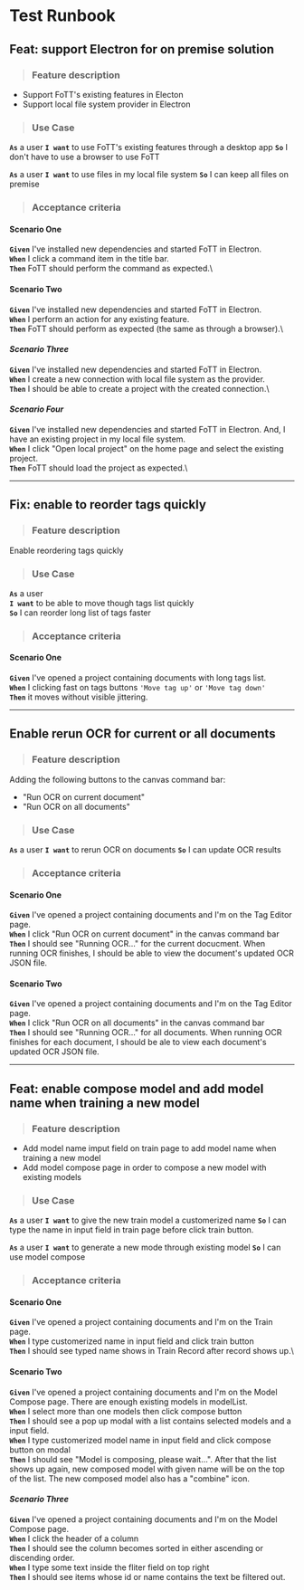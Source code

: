 # Test Runbook

## **Feat: support Electron for on premise solution**

> ### Feature description ###
- Support FoTT's existing features in Electon
- Support local file system provider in Electron

> ### Use Case ###

**`As`** a user
**`I want`** to use FoTT's existing features through a desktop app
**`So`** I don't have to use a browser to use FoTT

**`As`** a user
**`I want`** to use files in my local file system
**`So`** I can keep all files on premise

> ### Acceptance criteria ###

#### Scenario One ####

**`Given`** I've installed new dependencies and started FoTT in Electron.\
**`When`** I click a command item in the title bar.\
**`Then`** FoTT should perform the command as expected.\

#### **Scenario Two** ####

**`Given`** I've installed new dependencies and started FoTT in Electron.\
**`When`** I perform an action for any existing feature.\
**`Then`** FoTT should perform as expected (the same as through a browser).\

#### ***Scenario Three*** ####

**`Given`** I've installed new dependencies and started FoTT in Electron.\
**`When`** I create a new connection with local file system as the provider.\
**`Then`** I should be able to create a project with the created connection.\

#### ***Scenario Four*** ####

**`Given`** I've installed new dependencies and started FoTT in Electron. And, I have an existing project in my local file system.\
**`When`** I click "Open local project" on the home page and select the existing project.\
**`Then`** FoTT should load the project as expected.\

___

## **Fix: enable to reorder tags quickly**

> ### Feature description ###

Enable reordering tags quickly

> ### Use Case ###

**`As`** a user\
**`I want`** to be able to move though tags list quickly\
**`So`** I can reorder long list of tags faster

> ### Acceptance criteria ###

#### Scenario One ####

**`Given`** I've opened a project containing documents with long tags list.\
**`When`** I clicking fast on tags buttons `'Move tag up'` or `'Move tag down'`\
**`Then`** it moves without visible jittering.

___

## **Enable rerun OCR for current or all documents**

> ### Feature description ###
Adding the following buttons to the canvas command bar:

- "Run OCR on current document"
- "Run OCR on all documents"

> ### Use Case ###

**`As`** a user
**`I want`** to rerun OCR on documents
**`So`** I can update OCR results

> ### Acceptance criteria ###

#### Scenario One ####

**`Given`** I've opened a project containing documents and I'm on the Tag Editor page.\
**`When`** I click "Run OCR on current document" in the canvas command bar\
**`Then`** I should see "Running OCR..." for the current docucment. When running OCR finishes, I should be able to view the document's updated OCR JSON file.

#### **Scenario Two** ####

**`Given`** I've opened a project containing documents and I'm on the Tag Editor page.\
**`When`** I click "Run OCR on all documents" in the canvas command bar\
**`Then`** I should see "Running OCR..." for all documents. When running OCR finishes for each document, I should be ale to view each document's updated OCR JSON file.

___

## **Feat: enable compose model and add model name when training a new model**

> ### Feature description ###
- Add model name imput field on train page to add model name when training a new model
- Add model compose page in order to compose a new model with existing models

> ### Use Case ###

**`As`** a user
**`I want`** to give the new train model a customerized name 
**`So`** I can type the name in input field in train page before click train button.  

**`As`** a user
**`I want`** to generate a new mode through existing model 
**`So`** I can use model compose 

> ### Acceptance criteria ###

#### Scenario One ####

**`Given`** I've opened a project containing documents and I'm on the Train page.\
**`When`** I type customerized name in input field and click train button\
**`Then`** I should see typed name shows in Train Record after record shows up.\

#### **Scenario Two** ####

**`Given`** I've opened a project containing documents and I'm on the Model Compose page. There are enough existing models in modelList.\
**`When`** I select more than one models then click compose button\
**`Then`** I should see a pop up modal with a list contains selected models and a input field.\
**`When`** I type customerized model name in input field and click compose button on modal\
**`Then`** I should see "Model is composing, please wait...". After that the list shows up again, new composed model with given name will be on the top of the list. The new composed model also has a "combine" icon. 

#### ***Scenario Three*** ####

**`Given`** I've opened a project containing documents and I'm on the Model Compose page.\
**`When`** I click the header of a column\
**`Then`** I should see the column becomes sorted in either ascending or discending order.\
**`When`** I type some text inside the fliter field on top right\
**`Then`** I should see items whose id or name contains the text be filtered out. 